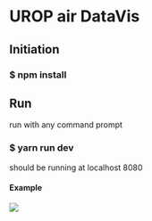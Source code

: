 # UROP air DataVis

## Initiation

### $ npm install

## Run

run with any command prompt <br>
### $ yarn run dev <br>
should be running at localhost 8080

#### Example
<image src = './democode.PNG'> 
